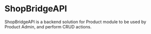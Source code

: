 # ShopBridgeAPI
ShopBridgeAPI is  a backend solution for Product module to be used by Product Admin, and perform CRUD actions.
